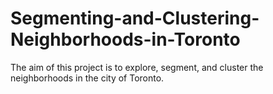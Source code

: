 # Segmenting-and-Clustering-Neighborhoods-in-Toronto
The aim of this project is to explore, segment, and cluster the neighborhoods in the city of Toronto.
